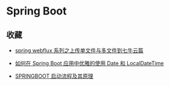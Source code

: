 # Spring Boot

## 收藏

- [spring webflux 系列之上传单文件与多文件到七牛云篇](https://blog.csdn.net/BanQIJane/article/details/117296535)

- [如何在 Spring Boot 应用中优雅的使用 Date 和 LocalDateTime](https://blog.csdn.net/weixin_47083537/article/details/107067508)

- [SPRINGBOOT 启动流程及其原理](https://blog.csdn.net/gbz2000/article/details/114528096)
